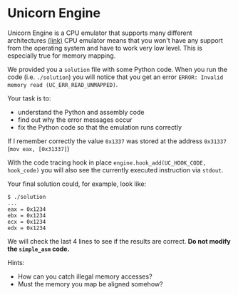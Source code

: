 # Unicorn Engine

Unicorn Engine is a CPU emulator that supports many different architectures [(link)](http://www.unicorn-engine.org/docs/tutorial.html) CPU emulator means that you won't have any support from the operating system and have to work very low level. This is especially true for memory mapping.

We provided you a `solution` file with some Python code. When you run the code (i.e. `./solution`) you will notice that you get an error `ERROR: Invalid memory read (UC_ERR_READ_UNMAPPED)`.

Your task is to:

- understand the Python and assembly code
- find out why the error messages occur
- fix the Python code so that the emulation runs correctly

If I remember correctly the value `0x1337` was stored at the address `0x31337` (`mov eax, [0x31337]`)

With the code tracing hook in place `engine.hook_add(UC_HOOK_CODE, hook_code)`  you will also see the currently executed instruction via `stdout`.

Your final solution could, for example, look like:

```shell
$ ./solution
...
eax = 0x1234
ebx = 0x1234
ecx = 0x1234
edx = 0x1234
```

We will check the last 4 lines to see if the results are correct. **Do not modify the `simple_asm` code.**

Hints:

- How can you catch illegal memory accesses?
- Must the memory you map be aligned somehow?
